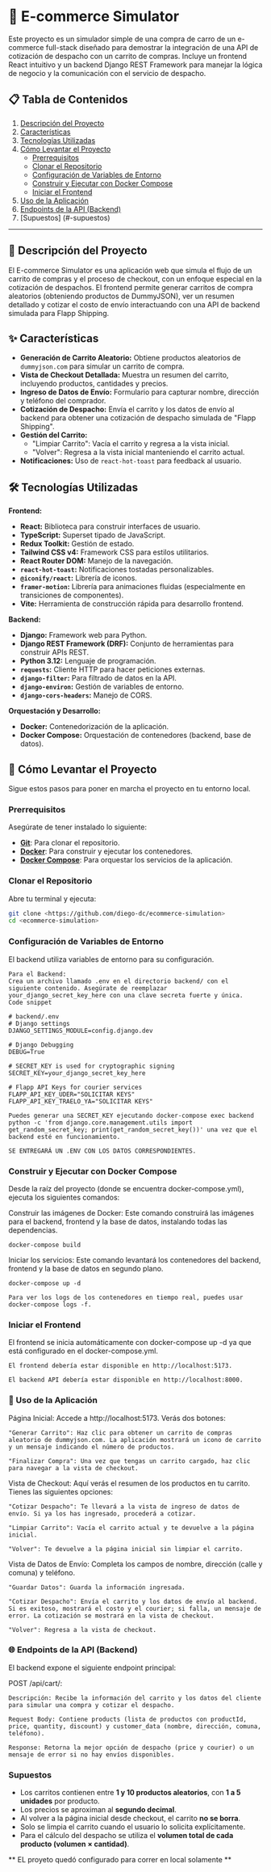 # 🚀 E-commerce Simulator

Este proyecto es un simulador simple de una compra de carro de un e-commerce full-stack diseñado para demostrar la integración de una API de cotización de despacho con un carrito de compras. Incluye un frontend React intuitivo y un backend Django REST Framework para manejar la lógica de negocio y la comunicación con el servicio de despacho.

## 📋 Tabla de Contenidos

1.  [Descripción del Proyecto](#-descripción-del-proyecto)
2.  [Características](#-características)
3.  [Tecnologías Utilizadas](#-tecnologías-utilizadas)
4.  [Cómo Levantar el Proyecto](#-cómo-levantar-el-proyecto)
    - [Prerrequisitos](#prerrequisitos)
    - [Clonar el Repositorio](#clonar-el-repositorio)
    - [Configuración de Variables de Entorno](#configuración-de-variables-de-entorno)
    - [Construir y Ejecutar con Docker Compose](#construir-y-ejecutar-con-docker-compose)
    - [Iniciar el Frontend](#iniciar-el-frontend)
5.  [Uso de la Aplicación](#-uso-de-la-aplicación)
6.  [Endpoints de la API (Backend)](#-endpoints-de-la-api-backend)
7.  [Supuestos] (#-supuestos)

---

## 📝 Descripción del Proyecto

El E-commerce Simulator es una aplicación web que simula el flujo de un carrito de compras y el proceso de checkout, con un enfoque especial en la cotización de despachos. El frontend permite generar carritos de compra aleatorios (obteniendo productos de DummyJSON), ver un resumen detallado y cotizar el costo de envío interactuando con una API de backend simulada para Flapp Shipping.

## ✨ Características

- **Generación de Carrito Aleatorio:** Obtiene productos aleatorios de `dummyjson.com` para simular un carrito de compra.
- **Vista de Checkout Detallada:** Muestra un resumen del carrito, incluyendo productos, cantidades y precios.
- **Ingreso de Datos de Envío:** Formulario para capturar nombre, dirección y teléfono del comprador.
- **Cotización de Despacho:** Envía el carrito y los datos de envío al backend para obtener una cotización de despacho simulada de "Flapp Shipping".
- **Gestión del Carrito:**
  - "Limpiar Carrito": Vacía el carrito y regresa a la vista inicial.
  - "Volver": Regresa a la vista inicial manteniendo el carrito actual.
- **Notificaciones:** Uso de `react-hot-toast` para feedback al usuario.

## 🛠️ Tecnologías Utilizadas

**Frontend:**

- **React:** Biblioteca para construir interfaces de usuario.
- **TypeScript:** Superset tipado de JavaScript.
- **Redux Toolkit:** Gestión de estado.
- **Tailwind CSS v4:** Framework CSS para estilos utilitarios.
- **React Router DOM:** Manejo de la navegación.
- **`react-hot-toast`:** Notificaciones tostadas personalizables.
- **`@iconify/react`:** Librería de iconos.
- **`framer-motion`:** Librería para animaciones fluidas (especialmente en transiciones de componentes).
- **Vite:** Herramienta de construcción rápida para desarrollo frontend.

**Backend:**

- **Django:** Framework web para Python.
- **Django REST Framework (DRF):** Conjunto de herramientas para construir APIs REST.
- **Python 3.12:** Lenguaje de programación.
- **`requests`:** Cliente HTTP para hacer peticiones externas.
- **`django-filter`:** Para filtrado de datos en la API.
- **`django-environ`:** Gestión de variables de entorno.
- **`django-cors-headers`:** Manejo de CORS.

**Orquestación y Desarrollo:**

- **Docker:** Contenedorización de la aplicación.
- **Docker Compose:** Orquestación de contenedores (backend, base de datos).

## 🚀 Cómo Levantar el Proyecto

Sigue estos pasos para poner en marcha el proyecto en tu entorno local.

### Prerrequisitos

Asegúrate de tener instalado lo siguiente:

- [**Git**](https://git-scm.com/): Para clonar el repositorio.
- [**Docker**](https://www.docker.com/get-started/): Para construir y ejecutar los contenedores.
- [**Docker Compose**](https://docs.docker.com/compose/install/): Para orquestar los servicios de la aplicación.

### Clonar el Repositorio

Abre tu terminal y ejecuta:

```bash
git clone <https://github.com/diego-dc/ecommerce-simulation>
cd <ecommerce-simulation>
```

### Configuración de Variables de Entorno

El backend utiliza variables de entorno para su configuración.

    Para el Backend:
    Crea un archivo llamado .env en el directorio backend/ con el siguiente contenido. Asegúrate de reemplazar your_django_secret_key_here con una clave secreta fuerte y única.
    Code snippet

    # backend/.env
    # Django settings
    DJANGO_SETTINGS_MODULE=config.django.dev

    # Django Debugging
    DEBUG=True

    # SECRET_KEY is used for cryptographic signing
    SECRET_KEY=your_django_secret_key_here

    # Flapp API Keys for courier services
    FLAPP_API_KEY_UDER="SOLICITAR KEYS"
    FLAPP_API_KEY_TRAELO_YA="SOLICITAR KEYS"

    Puedes generar una SECRET_KEY ejecutando docker-compose exec backend python -c 'from django.core.management.utils import get_random_secret_key; print(get_random_secret_key())' una vez que el backend esté en funcionamiento.

    SE ENTREGARÁ UN .ENV CON LOS DATOS CORRESPONDIENTES.

### Construir y Ejecutar con Docker Compose

Desde la raíz del proyecto (donde se encuentra docker-compose.yml), ejecuta los siguientes comandos:

Construir las imágenes de Docker:
Este comando construirá las imágenes para el backend, frontend y la base de datos, instalando todas las dependencias.

    docker-compose build

Iniciar los servicios:
Este comando levantará los contenedores del backend, frontend y la base de datos en segundo plano.

    docker-compose up -d

    Para ver los logs de los contenedores en tiempo real, puedes usar docker-compose logs -f.

### Iniciar el Frontend

El frontend se inicia automáticamente con docker-compose up -d ya que está configurado en el docker-compose.yml.

    El frontend debería estar disponible en http://localhost:5173.

    El backend API debería estar disponible en http://localhost:8000.

### 🧭 Uso de la Aplicación

Página Inicial: Accede a http://localhost:5173. Verás dos botones:

    "Generar Carrito": Haz clic para obtener un carrito de compras aleatorio de dummyjson.com. La aplicación mostrará un icono de carrito y un mensaje indicando el número de productos.

    "Finalizar Compra": Una vez que tengas un carrito cargado, haz clic para navegar a la vista de checkout.

Vista de Checkout: Aquí verás el resumen de los productos en tu carrito. Tienes las siguientes opciones:

    "Cotizar Despacho": Te llevará a la vista de ingreso de datos de envío. Si ya los has ingresado, procederá a cotizar.

    "Limpiar Carrito": Vacía el carrito actual y te devuelve a la página inicial.

    "Volver": Te devuelve a la página inicial sin limpiar el carrito.

Vista de Datos de Envío: Completa los campos de nombre, dirección (calle y comuna) y teléfono.

    "Guardar Datos": Guarda la información ingresada.

    "Cotizar Despacho": Envía el carrito y los datos de envío al backend. Si es exitoso, mostrará el costo y el courier; si falla, un mensaje de error. La cotización se mostrará en la vista de checkout.

    "Volver": Regresa a la vista de checkout.

### 🌐 Endpoints de la API (Backend)

El backend expone el siguiente endpoint principal:

POST /api/cart/:

    Descripción: Recibe la información del carrito y los datos del cliente para simular una compra y cotizar el despacho.

    Request Body: Contiene products (lista de productos con productId, price, quantity, discount) y customer_data (nombre, dirección, comuna, teléfono).

    Response: Retorna la mejor opción de despacho (price y courier) o un mensaje de error si no hay envíos disponibles.

### Supuestos

- Los carritos contienen entre **1 y 10 productos aleatorios**, con **1 a 5 unidades** por producto.
- Los precios se aproximan al **segundo decimal**.
- Al volver a la página inicial desde checkout, el carrito **no se borra**.
- Solo se limpia el carrito cuando el usuario lo solicita explícitamente.
- Para el cálculo del despacho se utiliza el **volumen total de cada producto (volumen × cantidad)**.

** EL proyeto quedó configurado para correr en local solamente **

